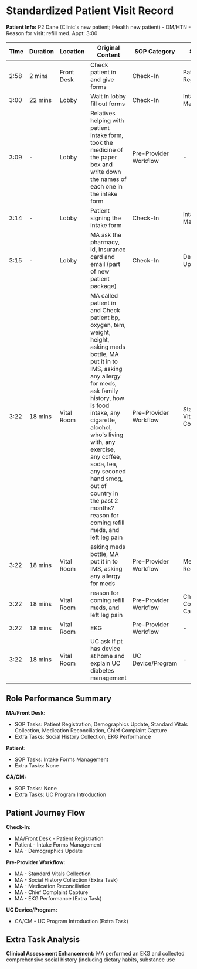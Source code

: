 # Standardized Patient Visit Record

**Patient Info:** P2 Dane (Clinic's new patient; iHealth new patient) - DM/HTN - Reason for visit: refill med. Appt: 3:00

| Time | Duration | Location | Original Content | SOP Category | SOP Task | Completed Checklist | Primary Role | Extra Task |
|------|----------|----------|------------------|--------------|----------|-------------------|--------------|------------|
| 2:58 | 2 mins | Front Desk | Check patient in and give forms | Check-In | Patient Registration | ☐ Appointment confirmed<br>☐ Arrival time recorded | MA/Front Desk | - |
| 3:00 | 22 mins | Lobby | Wait in lobby fill out forms | Check-In | Intake Forms Management | ☐ Forms provided onsite if needed | Patient | - |
| 3:09 | - | Lobby | Relatives helping with patient intake form, took the medicine of the paper box and write down the names of each one in the intake form | Pre-Provider Workflow | - | - | Patient | - |
| 3:14 | - | Lobby | Patient signing the intake form | Check-In | Intake Forms Management | ☐ Forms provided onsite if needed | Patient | - |
| 3:15 | - | Lobby | MA ask the pharmacy, id, insurance card and email (part of new patient package) | Check-In | Demographics Update | ☐ Phone/email verified<br>☐ Pharmacy confirmed<br>☐ Insurance Scanned/uploaded to EHR | MA | - |
| 3:22 | 18 mins | Vital Room | MA called patient in and Check patient bp, oxygen, tem, weight, height, asking meds bottle, MA put it in to IMS, asking any allergy for meds, ask family history, how is food intake, any cigarette, alcohol, who's living with, any exercise, any coffee, soda, tea, any seconed hand smog, out of country in the past 2 months? reason for coming refill meds, and left leg pain | Pre-Provider Workflow | Standard Vitals Collection | ☐ ID verified<br>☐ Vitals collected<br>☐ Documented in EHR | MA | Social History Collection |
| 3:22 | 18 mins | Vital Room | asking meds bottle, MA put it in to IMS, asking any allergy for meds | Pre-Provider Workflow | Medication Reconciliation | ☐ Med list reviewed<br>☐ Allergies confirmed<br>☐ EHR updated | MA | - |
| 3:22 | 18 mins | Vital Room | reason for coming refill meds, and left leg pain | Pre-Provider Workflow | Chief Complaint Capture | ☐ Open-ended question asked<br>☐ Verbatim entry in EHR | MA | - |
| 3:22 | 18 mins | Vital Room | EKG | Pre-Provider Workflow | - | - | MA | EKG Performance |
| 3:22 | 18 mins | Vital Room | UC ask if pt has device at home and explain UC diabetes management | UC Device/Program | - | - | CA/CM | UC Program Introduction |

## Role Performance Summary

**MA/Front Desk:**
- SOP Tasks: Patient Registration, Demographics Update, Standard Vitals Collection, Medication Reconciliation, Chief Complaint Capture
- Extra Tasks: Social History Collection, EKG Performance

**Patient:**
- SOP Tasks: Intake Forms Management
- Extra Tasks: None

**CA/CM:**
- SOP Tasks: None
- Extra Tasks: UC Program Introduction

## Patient Journey Flow

**Check-In:**
- MA/Front Desk - Patient Registration
- Patient - Intake Forms Management
- MA - Demographics Update

**Pre-Provider Workflow:**
- MA - Standard Vitals Collection
- MA - Social History Collection (Extra Task)
- MA - Medication Reconciliation
- MA - Chief Complaint Capture
- MA - EKG Performance (Extra Task)

**UC Device/Program:**
- CA/CM - UC Program Introduction (Extra Task)

## Extra Task Analysis

**Clinical Assessment Enhancement:** MA performed an EKG and collected comprehensive social history (including dietary habits, substance use
